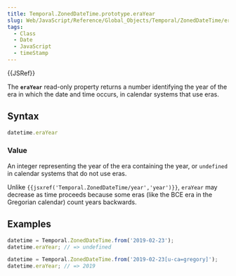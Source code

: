```yaml
---
title: Temporal.ZonedDateTime.prototype.eraYear
slug: Web/JavaScript/Reference/Global_Objects/Temporal/ZonedDateTime/eraYear
tags:
  - Class
  - Date
  - JavaScript
  - timeStamp
---
```

{{JSRef}}

<p class="summary"><span class="seoSummary">The <strong><code>eraYear</code></strong> read-only property returns a number identifying the year of the era in which the date and time occurs, in calendar systems that use eras.</span></p>

## Syntax

```js
datetime.eraYear
```

### Value

An integer representing the year of the era containing the year, or `undefined`
in calendar systems that do not use eras.

<div class="note"><p>Unlike <code>{{jsxref('Temporal.ZonedDateTime/year','year')}}</code>, <code>eraYear</code> may decrease as time proceeds because some eras (like the BCE era in the Gregorian calendar) count years backwards.</p></div>

## Examples

```js
datetime = Temporal.ZonedDateTime.from('2019-02-23');
datetime.eraYear; // => undefined

datetime = Temporal.ZonedDateTime.from('2019-02-23[u-ca=gregory]');
datetime.eraYear; // => 2019
```
